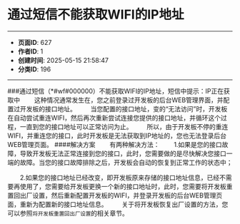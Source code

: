 # 通过短信不能获取WIFI的IP地址

---
- **页面ID**: 627
- **作者ID**: 1
- **创建时间**: 2025-05-15 21:58:47
- **分类ID**: 196
---

###通过短信（*#wf#000000）不能获取WIFI的IP地址，短信中提示：IP正在获取中
　　这种情况通常发生在，您之前登录过开发板的后台WEB管理界面，并配置过开发板的接口地址。
　　当您配置的接口地址，变的“无法访问”时，开发板在自动尝试重连WIFI，然后再次重新尝试连接您提供的接口地址，并循环这个过程，一直到您的接口地址可以正常访问为止。
　　所以，由于开发板不停的重连WIFI，并重连您的接口，此时开发板是无法获取到IP地址的，您也无法登录后台WEB管理页面。
####解决方案
　　有两种解决方法：
　　1.如果是您的接口故障，导致开发板无法正常连接到您的接口，此时，您需要做的是尽快解决您接口一端的故障。当您的接口故障排除之后，开发板会自动的恢复到正常工作的状态中；
  
　　2.如果您的接口地址已经改变，即开发板原来存储的接口地址信息，已经不需要再使用了，您需要给开发板更换一个新的接口地址时，此时，您需要将开发板重置回出厂设置，然后重新配置开发板的WIFI，并登录开发板的后台WEB管理页面，重新为配置新的接口地址信息。
　　关于将开发板恢复出厂设置的方法，您可以参照```将开发板重置回出厂设置```的相关章节。
